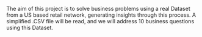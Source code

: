 The aim of this project is to solve business problems using a real Dataset from a US based retail network, generating insights through this process.
A simplified .CSV file will be read, and we will address 10 business questions using this Dataset.
